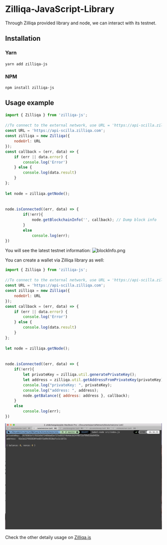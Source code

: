 # Zilliqa-JavaScript-Library

Through Zilliqa provided library and node, we can interact with its testnet.

## Installation

### Yarn
`yarn add zilliqa-js`

### NPM
`npm install zilliqa-js`

## Usage example

```js
import { Zilliqa } from 'zilliqa-js';

//To connect to the external network, use URL = 'https://api-scilla.zilliqa.com'
const URL = 'https://api-scilla.zilliqa.com';
const zilliqa = new Zilliqa({
    nodeUrl: URL
});
const callback = (err, data) => {
	if (err || data.error) {
		console.log('Error')
	} else {
		console.log(data.result)
	}
};

let node = zilliqa.getNode();


node.isConnected((err, data) => {
		if(!err){
			node.getBlockchainInfo('', callback); // Dump block info
		}
		else
			console.log(err);
})
```

You will see the latest testnet information:
![blockInfo.png](../../assets/blockInfo.png)

You can create a wallet via Zilliqa library as well:
```js
import { Zilliqa } from 'zilliqa-js';

//To connect to the external network, use URL = 'https://api-scilla.zilliqa.com'
const URL = 'https://api-scilla.zilliqa.com';
const zilliqa = new Zilliqa({
    nodeUrl: URL
});
const callback = (err, data) => {
	if (err || data.error) {
		console.log('Error')
	} else {
		console.log(data.result)
	}
};

let node = zilliqa.getNode();


node.isConnected((err, data) => {
	if(!err){
		let privateKey = zilliqa.util.generatePrivateKey();
		let address = zilliqa.util.getAddressFromPrivateKey(privateKey);
		console.log("privateKey: ", privateKey);
		console.log("address: ", address);
		node.getBalance({ address: address }, callback);
	}
	else
		console.log(err);
})
```

![createWallet.png](../../assets/createWallet.png)

Check the other detaily usage on [Zilliqa.js](https://github.com/Zilliqa/Zilliqa-JavaScript-Library)